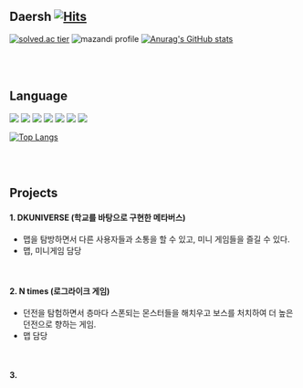Daersh [![Hits](https://hits.seeyoufarm.com/api/count/incr/badge.svg?url=https%3A%2F%2Fgithub.com%2Fdaersh&count_bg=%2379C83D&title_bg=%23555555&icon=&icon_color=%23E7E7E7&title=hits&edge_flat=false)](https://hits.seeyoufarm.com)
--
[![solved.ac tier](http://mazassumnida.wtf/api/generate_badge?boj=daersh)](https://solved.ac/daersh)
![mazandi profile](http://mazandi.herokuapp.com/api?handle=daersh&theme=warm)
[![Anurag's GitHub stats](https://github-readme-stats.vercel.app/api?username=daersh)](https://github.com/daersh/github-readme-stats)

<br><br>
Language
--
<img src="https://img.shields.io/badge/Java-007396?style=flat&logo=Java&logoColor=white" /> <img src="https://img.shields.io/badge/C++-F24C53?style=flat&logo=cplusplus&logoColor=white" /> <img src="https://img.shields.io/badge/Spring-6DB33F?style=flat&logo=Spring&logoColor=white" /> <img src="https://img.shields.io/badge/Unity-512BD4?style=flat&logo=Unity&logoColor=white" /> <img src="https://img.shields.io/badge/Csharp-EF5C55?style=flat&logo=Csharp&logoColor=white" /> <img src="https://img.shields.io/badge/Unity-F09820?style=flat&logo=Unity&logoColor=white" /> <img src="https://img.shields.io/badge/c-A8B9CC?style=flat&logo=c&logoColor=white" /> 

[![Top Langs](https://github-readme-stats.vercel.app/api/top-langs/?username=daersh&langs_count=10&layout=compact&theme=dark)](https://github.com/jogilsang/jogilsang)﻿

<br><br>

Projects
--
#### 1. DKUNIVERSE (학교를 바탕으로 구현한 메타버스)
- 맵을 탐방하면서 다른 사용자들과 소통을 할 수 있고, 미니 게임들을 즐길 수 있다.     
- 맵, 미니게임 담당

<br>

#### 2. N times (로그라이크 게임)
- 던전을 탐험하면서 층마다 스폰되는 몬스터들을 해치우고 보스를 처치하여 더 높은 던전으로 향하는 게임.
- 맵 담당

<br>

#### 3.
